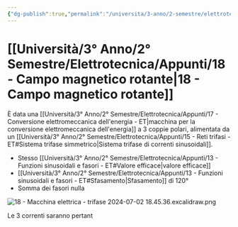```yaml
---
{"dg-publish":true,"permalink":"/universita/3-anno/2-semestre/elettrotecnica/appunti/18-campo-magnetico-rotante/","tags":["UNI"]}
---
```


# [[Università/3° Anno/2° Semestre/Elettrotecnica/Appunti/18 - Campo magnetico rotante\|18 - Campo magnetico rotante]]

È data una [[Università/3° Anno/2° Semestre/Elettrotecnica/Appunti/17 - Conversione elettromeccanica dell'energia - ET\|macchina per la conversione elettromeccanica dell'energia]] a 3 coppie polari, alimentata da un [[Università/3° Anno/2° Semestre/Elettrotecnica/Appunti/15 - Reti trifasi - ET#Sistema trifase simmetrico\|Sistema trifase di correnti sinusoidali]].
- Stesso [[Università/3° Anno/2° Semestre/Elettrotecnica/Appunti/13 - Funzioni sinusoidali e fasori - ET#Valore efficace\|valore efficace]]
- [[Università/3° Anno/2° Semestre/Elettrotecnica/Appunti/13 - Funzioni sinusoidali e fasori - ET#Sfasamento\|Sfasamento]] di 120°
- Somma dei fasori nulla

![18 - Macchina elettrica - trifase 2024-07-02 18.45.36.excalidraw.png](/img/user/Excalidraw/18%20-%20Macchina%20elettrica%20-%20trifase%202024-07-02%2018.45.36.excalidraw.png)


Le 3 correnti saranno pertant